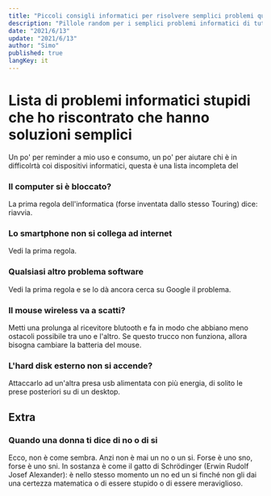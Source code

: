 ```yaml
---
title: "Piccoli consigli informatici per risolvere semplici problemi quotidiani."
description: "Pillole random per i semplici problemi informatici di tutti i giorni."
date: "2021/6/13"
update: "2021/6/13"
author: "Simo"
published: true
langKey: it
---
```


# Lista di problemi informatici stupidi che ho riscontrato che hanno soluzioni semplici

Un po' per reminder a mio uso e consumo, un po' per aiutare chi è in difficolrtà coi dispositivi informatici, questa è una lista incompleta del

### Il computer si è bloccato?

La prima regola dell'informatica (forse inventata dallo stesso Touring) dice: riavvia.

### Lo smartphone non si collega ad internet

Vedi la prima regola.

### Qualsiasi altro problema software

Vedi la prima regola e se lo dà ancora cerca su Google il problema.

### Il mouse wireless va a scatti?

Metti una prolunga al ricevitore blutooth e fa in modo che abbiano meno ostacoli possibile tra uno e l'altro.
Se questo trucco non funziona, allora bisogna cambiare la batteria del mouse.

### L'hard disk esterno non si accende?

Attaccarlo ad un'altra presa usb alimentata con più energia, di solito le prese posteriori su di un desktop.

## Extra

### Quando una donna ti dice di no o di si

Ecco, non è come sembra. Anzi non è mai un no o un si. Forse è uno sno, forse è uno sni. In sostanza è come il gatto di Schrödinger (Erwin Rudolf Josef Alexander): è nello stesso momento un no ed un si finché non gli dai una certezza matematica o di essere stupido o di essere meraviglioso.

